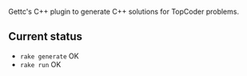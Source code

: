 Gettc's C++ plugin to generate C++ solutions for TopCoder problems.

## Current status

* `rake generate` OK
* `rake run` OK